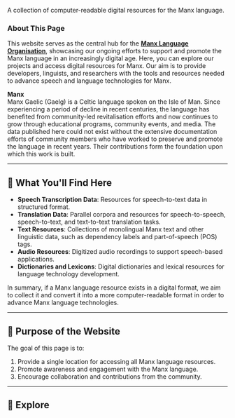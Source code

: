 A collection of computer-readable digital resources for the Manx language.

### About This Page
This website serves as the central hub for the [**Manx Language Organisation**](https://github.com/Manx-Language), showcasing our ongoing efforts to support and promote the Manx language in an increasingly digital age. Here, you can explore our projects and access digital resources for Manx. Our aim is to provide developers, linguists, and researchers with the tools and resources needed to advance speech and language technologies for Manx.

**Manx**  
Manx Gaelic (Gaelg) is a Celtic language spoken on the Isle of Man. Since experiencing a period of decline in recent centuries, the language has benefited from community-led revitalisation efforts and now continues to grow through educational programs, community events, and media. The data published here could not exist without the extensive documentation efforts of community members who have worked to preserve and promote the language in recent years. Their contributions form the foundation upon which this work is built. 

---

## 🌟 What You'll Find Here
- **Speech Transcription Data**: Resources for speech-to-text data in structured format.
- **Translation Data**: Parallel corpora and resources for speech-to-speech, speech-to-text, and text-to-text translation tasks.
- **Text Resources**: Collections of monolingual Manx text and other linguistic data, such as dependency labels and part-of-speech (POS) tags.
- **Audio Resources**: Digitized audio recordings to support speech-based applications.
- **Dictionaries and Lexicons**: Digital dictionaries and lexical resources for language technology development.

In summary, if a Manx language resource exists in a digital format, we aim to collect it and convert it into a more computer-readable format in order to advance Manx language technologies.

---

## 📖 Purpose of the Website
The goal of this page is to:
1. Provide a single location for accessing all Manx language resources.
2. Promote awareness and engagement with the Manx language.
3. Encourage collaboration and contributions from the community.

---

## 🔗 Explore


